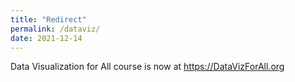 ```yaml
---
title: "Redirect"
permalink: /dataviz/
date: 2021-12-14
---
```

Data Visualization for All course is now at <https://DataVizForAll.org>
